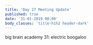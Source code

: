 ```yaml
---
title: 'Day 27 Meeting Update'
published: true
date: '31-01-2019 00:00'
body_classes: 'title-h1h2 header-dark'
---
```


big brain academy 31: electric boogaloo

